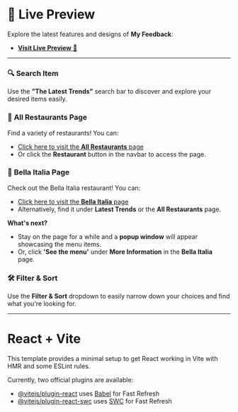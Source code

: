 # 🌟 Live Preview

Explore the latest features and designs of **My Feedback**:

- [**Visit Live Preview** 🚀](https://myfeedback-puce.vercel.app/)

---
### 🔍 **Search Item**

Use the **"The Latest Trends"** search bar to discover and explore your desired items easily.

### 🍴 **All Restaurants Page**

Find a variety of restaurants! You can:

- [Click here to visit the **All Restaurants** page](https://myfeedback-puce.vercel.app/restaurants)
- Or click the **Restaurant** button in the navbar to access the page.

### 🍕 **Bella Italia Page**

Check out the Bella Italia restaurant! You can:

- [Click here to visit the **Bella Italia** page](https://myfeedback-puce.vercel.app/bella-italia)
- Alternatively, find it under **Latest Trends** or the **All Restaurants** page.

**What's next?**

- Stay on the page for a while and a **popup window** will appear showcasing the menu items.
- Or, click **'See the menu'** under **More Information** in the **Bella Italia** page.

### 🛠 **Filter & Sort**

Use the **Filter & Sort** dropdown to easily narrow down your choices and find what you're looking for.


---

# React + Vite

This template provides a minimal setup to get React working in Vite with HMR and some ESLint rules.

Currently, two official plugins are available:

- [@vitejs/plugin-react](https://github.com/vitejs/vite-plugin-react/blob/main/packages/plugin-react/README.md) uses [Babel](https://babeljs.io/) for Fast Refresh
- [@vitejs/plugin-react-swc](https://github.com/vitejs/vite-plugin-react-swc) uses [SWC](https://swc.rs/) for Fast Refresh
